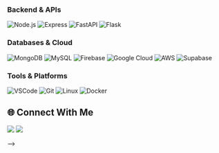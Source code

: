 <!-- <h1 align="center">Hi 👋, I'm Kartikey Mishra</h1>
<h3 align="center">Web Developer | CP/DSA| final Year CSE @ KIET Group Of Institution /h3>

<p align="center">
  <a href="mailto:kartikeymishra312@gmail.com">📧 kartikeymishra312@gmail.com</a> • 
  🌍 India • 
  <a href="https://www.linkedin.com/in/kartikey-mishra-15942224a/" target="_blank">LinkedIn</a> • 
  <a href="https://github.com/kartikey312" target="_blank">GitHub</a>
</p>

---

🚀 **About Me**
----------------
I'm a passionate and curious developer, currently pursuing B.Tech in Computer Science at KIET Group Of Institution . I love transforming ideas into reality using code.
Always exploring new technologies and solving real-world problems with scalable solutions.

---

🛠️ **Tech Stack**
-------------------
### Programming Languages
![C](https://img.shields.io/badge/C-00599C?style=flat&logo=c&logoColor=white)
![C++](https://img.shields.io/badge/C++-00599C?style=flat&logo=c%2B%2B&logoColor=white)
![Java](https://img.shields.io/badge/Java-ED8B00?style=flat&logo=java&logoColor=white)
![TypeScript](https://img.shields.io/badge/TypeScript-3178C6?style=flat&logo=typescript&logoColor=white)
![JavaScript](https://img.shields.io/badge/JavaScript-F7DF1E?style=flat&logo=javascript&logoColor=black)
<!-- 
### Frontend
![HTML5](https://img.shields.io/badge/HTML5-E34F26?style=flat&logo=html5&logoColor=white)
![CSS3](https://img.shields.io/badge/CSS3-1572B6?style=flat&logo=css3&logoColor=white)
![React](https://img.shields.io/badge/React-61DAFB?style=flat&logo=react&logoColor=black)
![Next.js](https://img.shields.io/badge/Next.js-000000?style=flat&logo=nextdotjs&logoColor=white)
![TailwindCSS](https://img.shields.io/badge/TailwindCSS-06B6D4?style=flat&logo=tailwindcss&logoColor=white)
--- -->

### Backend & APIs
![Node.js](https://img.shields.io/badge/Node.js-339933?style=flat&logo=node-dot-js&logoColor=white)
![Express](https://img.shields.io/badge/Express-000000?style=flat&logo=express&logoColor=white)
![FastAPI](https://img.shields.io/badge/FastAPI-009688?style=flat&logo=fastapi&logoColor=white)
![Flask](https://img.shields.io/badge/Flask-000000?style=flat&logo=flask&logoColor=white)


### Databases & Cloud
![MongoDB](https://img.shields.io/badge/MongoDB-47A248?style=flat&logo=mongodb&logoColor=white)
![MySQL](https://img.shields.io/badge/MySQL-4479A1?style=flat&logo=mysql&logoColor=white)
![Firebase](https://img.shields.io/badge/Firebase-FFCA28?style=flat&logo=firebase&logoColor=black)
![Google Cloud](https://img.shields.io/badge/GoogleCloud-4285F4?style=flat&logo=google-cloud&logoColor=white)
![AWS](https://img.shields.io/badge/AWS-232F3E?style=flat&logo=amazon-aws&logoColor=white)
![Supabase](https://img.shields.io/badge/Supabase-3ECF8E?style=flat&logo=supabase&logoColor=white)

### Tools & Platforms
![VSCode](https://img.shields.io/badge/VSCode-007ACC?style=flat&logo=visual-studio-code&logoColor=white)
![Git](https://img.shields.io/badge/Git-F05032?style=flat&logo=git&logoColor=white)
![Linux](https://img.shields.io/badge/Linux-FCC624?style=flat&logo=linux&logoColor=black)
![Docker](https://img.shields.io/badge/Docker-2496ED?style=flat&logo=docker&logoColor=white)

<!-- 

📊 **GitHub Stats**
--------------------

<p align="center">
  <img src="https://github-readme-stats.vercel.app/api?username=kartikey312&show_icons=true&theme=radical" alt="GitHub Stats" />
  <img src="https://github-readme-streak-stats.herokuapp.com/?user=kartikey312&theme=radical" alt="Streak Stats" />
<!--   <img src="https://github-readme-activity-graph.cyclic.app/graph?username=ujjwalbaranwal&theme=react-dark" alt="Contribution Graph" /> 
  <img src="https://github-readme-stats.vercel.app/api/top-langs/?username=kartikey312&layout=compact&theme=radical" alt="Top Languages" />
<img src="https://github-readme-activity-graph.vercel.app/graph?username=kartikey312&bg_color=1c1917&color=ffffff&line=0891b2&point=ffffff&area=true&hide_border=true" alt="GitHub Contribution Graph" />
</p>

--- -->


🌐 **Connect With Me**
-----------------------

<p align="left">
  <a href="https://github.com/kartikey312" target="_blank"><img src="https://img.shields.io/badge/GitHub-100000?style=flat&logo=github&logoColor=white" /></a>
  <a href="https://www.linkedin.com/in/kartikey-mishra-15942224a" target="_blank"><img src="https://img.shields.io/badge/LinkedIn-0A66C2?style=flat&logo=linkedin&logoColor=white" /></a>
</p> -->
